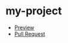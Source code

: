 # my-project
  - [Preview](https://Yekatery.github.io/my-project/)
  - [Pull Request](https://github.com/Yekatery/my-project/pull/1/files)